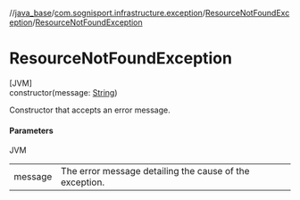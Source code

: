 //[java_base](../../../index.md)/[com.sognisport.infrastructure.exception](../index.md)/[ResourceNotFoundException](index.md)/[ResourceNotFoundException](-resource-not-found-exception.md)

# ResourceNotFoundException

[JVM]\
constructor(message: [String](https://docs.oracle.com/javase/8/docs/api/java/lang/String.html))

Constructor that accepts an error message.

#### Parameters

JVM

| | |
|---|---|
| message | The error message detailing the cause of the exception. |
